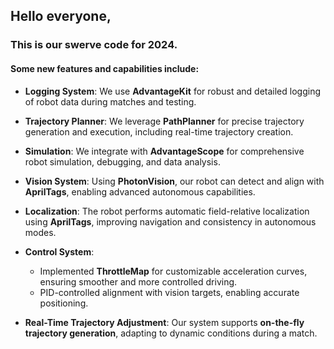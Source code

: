 ## Hello everyone,

### This is our swerve code for 2024.

#### Some new features and capabilities include:

- **Logging System**: We use **AdvantageKit** for robust and detailed logging of robot data during matches and testing.

- **Trajectory Planner**: We leverage **PathPlanner** for precise trajectory generation and execution, including real-time trajectory creation.

- **Simulation**: We integrate with **AdvantageScope** for comprehensive robot simulation, debugging, and data analysis.

- **Vision System**: Using **PhotonVision**, our robot can detect and align with **AprilTags**, enabling advanced autonomous capabilities.

- **Localization**: The robot performs automatic field-relative localization using **AprilTags**, improving navigation and consistency in autonomous modes.

- **Control System**:  
  - Implemented **ThrottleMap** for customizable acceleration curves, ensuring smoother and more controlled driving.  
  - PID-controlled alignment with vision targets, enabling accurate positioning.

- **Real-Time Trajectory Adjustment**: Our system supports **on-the-fly trajectory generation**, adapting to dynamic conditions during a match.
